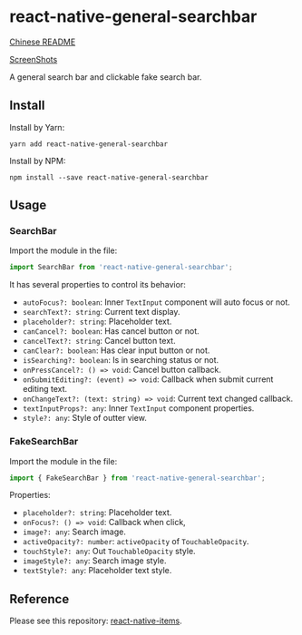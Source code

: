 # react-native-general-searchbar

[Chinese README](README-zh_CN.md)

[ScreenShots](resource/ScreenShot.md)

A general search bar and clickable fake search bar.

## Install

Install by Yarn:

```shell
yarn add react-native-general-searchbar
```

Install by NPM:

```shell
npm install --save react-native-general-searchbar
```

## Usage

### SearchBar

Import the module in the file:

```javascript
import SearchBar from 'react-native-general-searchbar';
```

It has several properties to control its behavior:

* `autoFocus?: boolean`: Inner `TextInput` component will auto focus or not.
* `searchText?: string`: Current text display.
* `placeholder?: string`: Placeholder text.
* `canCancel?: boolean`: Has cancel button or not.
* `cancelText?: string`: Cancel button text.
* `canClear?: boolean`: Has clear input button or not.
* `isSearching?: boolean`: Is in searching status or not.
* `onPressCancel?: () => void`: Cancel button callback.
* `onSubmitEditing?: (event) => void`: Callback when submit current editing text.
* `onChangeText?: (text: string) => void`: Current text changed callback.
* `textInputProps?: any`: Inner `TextInput` component properties.
* `style?: any`: Style of outter view.

### FakeSearchBar

Import the module in the file:

```javascript
import { FakeSearchBar } from 'react-native-general-searchbar';
```

Properties:

* `placeholder?: string`: Placeholder text.
* `onFocus?: () => void`: Callback when click,
* `image?: any`: Search image.
* `activeOpacity?: number`: `activeOpacity` of `TouchableOpacity`.
* `touchStyle?: any`: Out `TouchableOpacity` style.
* `imageStyle?: any`: Search image style.
* `textStyle?: any`: Placeholder text style.

## Reference

Please see this repository: [react-native-items](https://github.com/gaoxiaosong/react-native-items).